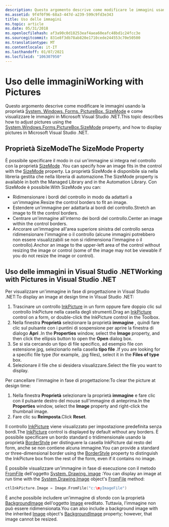 ```yaml
---
description: Questo argomento descrive come modificare le immagini usando la proprietà System. Windows. Forms. PictureBox. SizeMode e come visualizzare le immagini in Microsoft Visual Studio .NET.
ms.assetid: 9f4f0f96-68a3-447d-a239-599c9fd3e343
title: Uso delle immagini
ms.topic: article
ms.date: 05/31/2018
ms.openlocfilehash: af3a90c0d18253eaf4aea60eafc48bd1c24fcc3e
ms.sourcegitcommit: 831e8f3db78ab820e1710cede244553c70e50500
ms.translationtype: MT
ms.contentlocale: it-IT
ms.lasthandoff: 01/07/2021
ms.locfileid: "106307950"
---
```

# <a name="working-with-pictures"></a><span data-ttu-id="0f753-103">Uso delle immagini</span><span class="sxs-lookup"><span data-stu-id="0f753-103">Working with Pictures</span></span>

<span data-ttu-id="0f753-104">Questo argomento descrive come modificare le immagini usando la proprietà [System. Windows. Forms. PictureBox. SizeMode](/dotnet/api/system.windows.forms.picturebox.sizemode?view=netcore-3.1) e come visualizzare le immagini in Microsoft Visual Studio .NET.</span><span class="sxs-lookup"><span data-stu-id="0f753-104">This topic describes how to adjust pictures using the [System.Windows.Forms.PictureBox.SizeMode](/dotnet/api/system.windows.forms.picturebox.sizemode?view=netcore-3.1) property, and how to display pictures in Microsoft Visual Studio .NET.</span></span>

## <a name="the-sizemode-property"></a><span data-ttu-id="0f753-105">Proprietà SizeMode</span><span class="sxs-lookup"><span data-stu-id="0f753-105">The SizeMode Property</span></span>

<span data-ttu-id="0f753-106">È possibile specificare il modo in cui un'immagine si integra nel controllo con la proprietà [SizeMode](/dotnet/api/system.windows.forms.picturebox.sizemode?view=netcore-3.1) .</span><span class="sxs-lookup"><span data-stu-id="0f753-106">You can specify how an image fits in the control with the [SizeMode](/dotnet/api/system.windows.forms.picturebox.sizemode?view=netcore-3.1) property.</span></span> <span data-ttu-id="0f753-107">La proprietà SizeMode è disponibile sia nella libreria gestita che nella libreria di automazione.</span><span class="sxs-lookup"><span data-stu-id="0f753-107">The SizeMode property is available in both the Managed Library and in the Automation Library.</span></span> <span data-ttu-id="0f753-108">Con SizeMode è possibile:</span><span class="sxs-lookup"><span data-stu-id="0f753-108">With SizeMode you can:</span></span>

-   <span data-ttu-id="0f753-109">Ridimensionare i bordi del controllo in modo da adattarli a un'immagine.</span><span class="sxs-lookup"><span data-stu-id="0f753-109">Resize the control borders to fit an image.</span></span>
-   <span data-ttu-id="0f753-110">Estendere un'immagine per adattarla ai bordi del controllo.</span><span class="sxs-lookup"><span data-stu-id="0f753-110">Stretch an image to fit the control borders.</span></span>
-   <span data-ttu-id="0f753-111">Centrare un'immagine all'interno dei bordi del controllo.</span><span class="sxs-lookup"><span data-stu-id="0f753-111">Center an image within the control borders.</span></span>
-   <span data-ttu-id="0f753-112">Ancorare un'immagine all'area superiore sinistra del controllo senza ridimensionare l'immagine o il controllo (alcune immagini potrebbero non essere visualizzabili se non si ridimensiona l'immagine o il controllo).</span><span class="sxs-lookup"><span data-stu-id="0f753-112">Anchor an image to the upper-left area of the control without resizing the image or control (some of the image may not be viewable if you do not resize the image or control).</span></span>

## <a name="working-with-pictures-in-visual-studio-net"></a><span data-ttu-id="0f753-113">Uso delle immagini in Visual Studio .NET</span><span class="sxs-lookup"><span data-stu-id="0f753-113">Working with Pictures in Visual Studio .NET</span></span>

<span data-ttu-id="0f753-114">Per visualizzare un'immagine in fase di progettazione in Visual Studio .NET:</span><span class="sxs-lookup"><span data-stu-id="0f753-114">To display an image at design time in Visual Studio .NET:</span></span>

1.  <span data-ttu-id="0f753-115">Trascinare un controllo [InkPicture](/previous-versions/aa514604(v=msdn.10)) in un form oppure fare doppio clic sul controllo InkPicture nella casella degli strumenti.</span><span class="sxs-lookup"><span data-stu-id="0f753-115">Drag an [InkPicture](/previous-versions/aa514604(v=msdn.10)) control on a form, or double-click the InkPicture control in the Toolbox.</span></span>
2.  <span data-ttu-id="0f753-116">Nella finestra **Proprietà** selezionare la proprietà **immagine** , quindi fare clic sul pulsante con i puntini di sospensione per aprire la finestra di dialogo **Apri** .</span><span class="sxs-lookup"><span data-stu-id="0f753-116">In the **Properties** window, select the **Image** property, and then click the ellipsis button to open the **Open** dialog box.</span></span>
3.  <span data-ttu-id="0f753-117">Se si sta cercando un tipo di file specifico, ad esempio file con estensione jpg, selezionarlo nella casella **tipo file** .</span><span class="sxs-lookup"><span data-stu-id="0f753-117">If you are looking for a specific file type (for example, .jpg files), select it in the **Files of type** box.</span></span>
4.  <span data-ttu-id="0f753-118">Selezionare il file che si desidera visualizzare.</span><span class="sxs-lookup"><span data-stu-id="0f753-118">Select the file you want to display.</span></span>

<span data-ttu-id="0f753-119">Per cancellare l'immagine in fase di progettazione:</span><span class="sxs-lookup"><span data-stu-id="0f753-119">To clear the picture at design time:</span></span>

1.  <span data-ttu-id="0f753-120">Nella finestra **Proprietà** selezionare la proprietà **immagine** e fare clic con il pulsante destro del mouse sull'immagine di anteprima.</span><span class="sxs-lookup"><span data-stu-id="0f753-120">In the **Properties** window, select the **Image** property and right-click the thumbnail image.</span></span>
2.  <span data-ttu-id="0f753-121">Fare clic su **Reimposta**.</span><span class="sxs-lookup"><span data-stu-id="0f753-121">Click **Reset**.</span></span>

<span data-ttu-id="0f753-122">Il controllo [InkPicture](/previous-versions/aa514604(v=msdn.10)) viene visualizzato per impostazione predefinita senza bordi.</span><span class="sxs-lookup"><span data-stu-id="0f753-122">The [InkPicture](/previous-versions/aa514604(v=msdn.10)) control is displayed by default without any borders.</span></span> <span data-ttu-id="0f753-123">È possibile specificare un bordo standard o tridimensionale usando la proprietà [BorderStyle](/dotnet/api/system.windows.forms.picturebox.borderstyle?view=netcore-3.1) per distinguere la casella InkPicture dal resto del form, anche se non contiene alcuna immagine.</span><span class="sxs-lookup"><span data-stu-id="0f753-123">You can provide a standard or three-dimensional border using the [BorderStyle](/dotnet/api/system.windows.forms.picturebox.borderstyle?view=netcore-3.1) property to distinguish the InkPicture box from the rest of the form, even if it contains no image.</span></span>

<span data-ttu-id="0f753-124">È possibile visualizzare un'immagine in fase di esecuzione con il metodo [FromFile](/dotnet/api/system.drawing.image.fromfile?view=dotnet-plat-ext-3.1&preserve-view=true) dell'oggetto [System. Drawing. image](/dotnet/api/system.drawing.image?view=dotnet-plat-ext-3.1&preserve-view=true) :</span><span class="sxs-lookup"><span data-stu-id="0f753-124">You can display an image at run time with the [System.Drawing.Image](/dotnet/api/system.drawing.image?view=dotnet-plat-ext-3.1&preserve-view=true) object's [FromFile](/dotnet/api/system.drawing.image.fromfile?view=dotnet-plat-ext-3.1&preserve-view=true) method:</span></span>


```C++
ctlInkPicture.Image = Image.FromFile("c:\myImageFile")
```



<span data-ttu-id="0f753-125">È anche possibile includere un'immagine di sfondo con la proprietà [BackgroundImage](/dotnet/api/system.windows.forms.control.backgroundimage?view=netcore-3.1) dell'oggetto [Image](/dotnet/api/system.drawing.image?view=dotnet-plat-ext-3.1&preserve-view=true) ereditato. Tuttavia, l'immagine non può essere ridimensionata.</span><span class="sxs-lookup"><span data-stu-id="0f753-125">You can also include a background image with the inherited [Image](/dotnet/api/system.drawing.image?view=dotnet-plat-ext-3.1&preserve-view=true) object's [BackgroundImage](/dotnet/api/system.windows.forms.control.backgroundimage?view=netcore-3.1) property; however, that image cannot be resized.</span></span>

 

 

